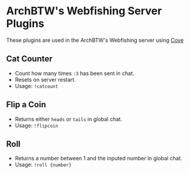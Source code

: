# ArchBTW's Webfishing Server Plugins
These plugins are used in the ArchBTW's Webfishing server using [Cove](https://github.com/DrMeepso/WebFishingCove)

## Cat Counter
- Count how many times `:3` has been sent in chat.
- Resets on server restart.
- Usage: `!catcount`

## Flip a Coin
- Returns either `heads` or `tails` in global chat.
- Usage: `!flipcoin`

## Roll
- Returns a number between 1 and the inputed number in global chat.
- Usage: `!roll {number}`
